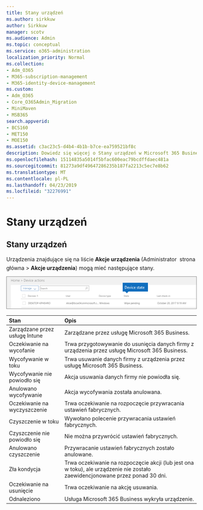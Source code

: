 ```yaml
---
title: Stany urządzeń
ms.author: sirkkuw
author: Sirkkuw
manager: scotv
ms.audience: Admin
ms.topic: conceptual
ms.service: o365-administration
localization_priority: Normal
ms.collection:
- Adm_O365
- M365-subscription-management
- M365-identity-device-management
ms.custom:
- Adm_O365
- Core_O365Admin_Migration
- MiniMaven
- MSB365
search.appverid:
- BCS160
- MET150
- MOE150
ms.assetid: c3ac23c5-d4b4-4b1b-b7ce-ea759521bf8c
description: Dowiedz się więcej o Stany urządzeń w Microsoft 365 Business.
ms.openlocfilehash: 15114835a5014f5bfac600eac79bcdffdaec481a
ms.sourcegitcommit: 81273a9df49647286235b187fa2213c5ec7e8b62
ms.translationtype: MT
ms.contentlocale: pl-PL
ms.lasthandoff: 04/23/2019
ms.locfileid: "32276991"
---
```

# <a name="device-states"></a>Stany urządzeń

## <a name="device-states"></a>Stany urządzeń

Urządzenia znajdujące się na liście **Akcje urządzenia** (Administrator  strona główna \> **Akcje urządzenia**) mogą mieć następujące stany.
  
![In the Device actions list, you can see the Devices states.](media/a621c47e-45d9-4e1a-beb9-c03254d40c1d.png)
  
|**Stan**|**Opis**|
|:-----|:-----|
|Zarządzane przez usługę Intune  <br/> |Zarządzane przez usługę Microsoft 365 Business.  <br/> |
|Oczekiwanie na wycofanie  <br/> |Trwa przygotowywanie do usunięcia danych firmy z urządzenia przez usługę Microsoft 365 Business.  <br/> |
|Wycofywanie w toku  <br/> |Trwa usuwanie danych firmy z urządzenia przez usługę Microsoft 365 Business.  <br/> |
|Wycofywanie nie powiodło się  <br/> | Akcja usuwania danych firmy nie powiodła się.  <br/> |
|Anulowano wycofywanie  <br/> |Akcja wycofywania została anulowana.  <br/> |
|Oczekiwanie na wyczyszczenie  <br/> |Trwa oczekiwanie na rozpoczęcie przywracania ustawień fabrycznych.  <br/> |
|Czyszczenie w toku  <br/> |Wywołano polecenie przywracania ustawień fabrycznych.  <br/> |
|Czyszczenie nie powiodło się  <br/> |Nie można przywrócić ustawień fabrycznych.  <br/> |
|Anulowano czyszczenie  <br/> |Przywracanie ustawień fabrycznych zostało anulowane.  <br/> |
|Zła kondycja  <br/> |Trwa oczekiwanie na rozpoczęcie akcji (lub jest ona w toku), ale urządzenie nie zostało zaewidencjonowane przez ponad 30 dni.  <br/> |
|Oczekiwanie na usunięcie  <br/> |Trwa oczekiwanie na akcję usuwania.  <br/> |
|Odnaleziono  <br/> |Usługa Microsoft 365 Business wykryła urządzenie.  <br/> |
   
